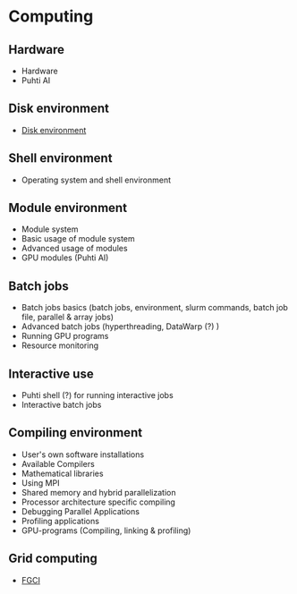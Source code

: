 # Computing

## Hardware

* Hardware <!--hardware.md-->
* Puhti AI <!--puhti-ai.md-->

## Disk environment

* [Disk environment](disk-environment.md)

## Shell environment

* Operating system and shell environment <!--shell-environment.md-->

## Module environment

* Module system <!--module-system.md-->
* Basic usage of module system <!--basic-usage-of-modules.md-->
* Advanced usage of modules <!--advanced-modules.md-->
* GPU modules (Puhti AI) <!--gpu-modules.md-->

## Batch jobs

* Batch jobs basics (batch jobs, environment, slurm commands, batch job file, parallel & array jobs) <!--batch-jobs-basics.md-->
* Advanced batch jobs (hyperthreading, DataWarp (?) )
* Running GPU programs
* Resource monitoring

## Interactive use

* Puhti shell (?) for running interactive jobs <!--shell.md-->
* Interactive batch jobs <!--interactive-batch-jobs.md-->

## Compiling environment

* User's own software installations <!--own-installations.md-->
* Available Compilers <!--available-compilers.md-->
* Mathematical libraries <!--math-libraries.md-->
* Using MPI <!--using-MPI.md-->
* Shared memory and hybrid parallelization
* Processor architecture specific compiling
* Debugging Parallel Applications
* Profiling applications
* GPU-programs (Compiling, linking & profiling)

## Grid computing

* [FGCI](fgci-guide-intro.md)
